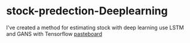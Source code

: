 # stock-predection-Deeplearning
I've created a method for estimating stock with deep learning use LSTM and GANS with Tensorflow 
[pasteboard ](https://pasteboard.co/IAzn0v4.jpg)
